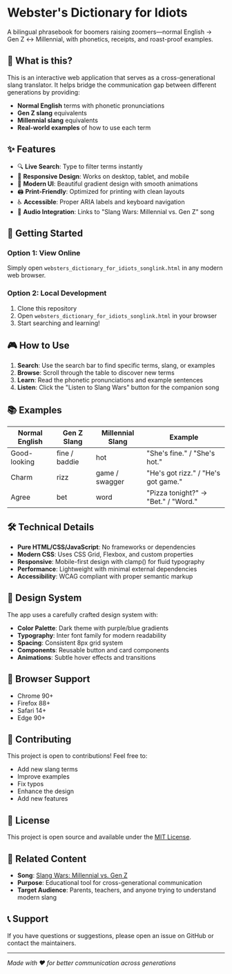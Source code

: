 # Webster's Dictionary for Idiots

A bilingual phrasebook for boomers raising zoomers—normal English → Gen Z ↔ Millennial, with phonetics, receipts, and roast-proof examples.

## 🎯 What is this?

This is an interactive web application that serves as a cross-generational slang translator. It helps bridge the communication gap between different generations by providing:

- **Normal English** terms with phonetic pronunciations
- **Gen Z slang** equivalents
- **Millennial slang** equivalents  
- **Real-world examples** of how to use each term

## ✨ Features

- 🔍 **Live Search**: Type to filter terms instantly
- 📱 **Responsive Design**: Works on desktop, tablet, and mobile
- 🎨 **Modern UI**: Beautiful gradient design with smooth animations
- 🖨️ **Print-Friendly**: Optimized for printing with clean layouts
- ♿ **Accessible**: Proper ARIA labels and keyboard navigation
- 🎵 **Audio Integration**: Links to "Slang Wars: Millennial vs. Gen Z" song

## 🚀 Getting Started

### Option 1: View Online
Simply open `websters_dictionary_for_idiots_songlink.html` in any modern web browser.

### Option 2: Local Development
1. Clone this repository
2. Open `websters_dictionary_for_idiots_songlink.html` in your browser
3. Start searching and learning!

## 🎮 How to Use

1. **Search**: Use the search bar to find specific terms, slang, or examples
2. **Browse**: Scroll through the table to discover new terms
3. **Learn**: Read the phonetic pronunciations and example sentences
4. **Listen**: Click the "Listen to Slang Wars" button for the companion song

## 📚 Examples

| Normal English | Gen Z Slang | Millennial Slang | Example |
|----------------|-------------|------------------|---------|
| Good-looking | fine / baddie | hot | "She's fine." / "She's hot." |
| Charm | rizz | game / swagger | "He's got rizz." / "He's got game." |
| Agree | bet | word | "Pizza tonight?" → "Bet." / "Word." |

## 🛠️ Technical Details

- **Pure HTML/CSS/JavaScript**: No frameworks or dependencies
- **Modern CSS**: Uses CSS Grid, Flexbox, and custom properties
- **Responsive**: Mobile-first design with clamp() for fluid typography
- **Performance**: Lightweight with minimal external dependencies
- **Accessibility**: WCAG compliant with proper semantic markup

## 🎨 Design System

The app uses a carefully crafted design system with:
- **Color Palette**: Dark theme with purple/blue gradients
- **Typography**: Inter font family for modern readability
- **Spacing**: Consistent 8px grid system
- **Components**: Reusable button and card components
- **Animations**: Subtle hover effects and transitions

## 📱 Browser Support

- Chrome 90+
- Firefox 88+
- Safari 14+
- Edge 90+

## 🤝 Contributing

This project is open to contributions! Feel free to:
- Add new slang terms
- Improve examples
- Fix typos
- Enhance the design
- Add new features

## 📄 License

This project is open source and available under the [MIT License](LICENSE).

## 🎵 Related Content

- **Song**: [Slang Wars: Millennial vs. Gen Z](https://suno.com/s/65k1JDS8FXxLlbC9)
- **Purpose**: Educational tool for cross-generational communication
- **Target Audience**: Parents, teachers, and anyone trying to understand modern slang

## 📞 Support

If you have questions or suggestions, please open an issue on GitHub or contact the maintainers.

---

*Made with ❤️ for better communication across generations*
